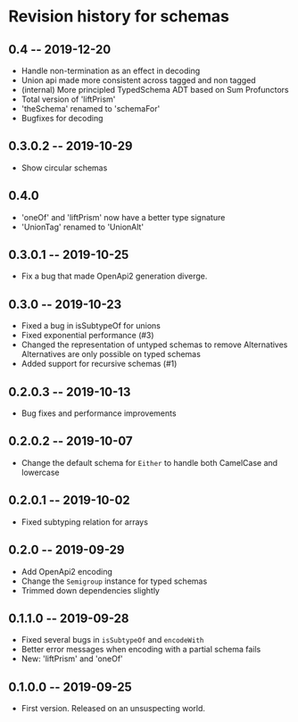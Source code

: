 # Revision history for schemas
## 0.4 -- 2019-12-20
* Handle non-termination as an effect in decoding
* Union api made more consistent across tagged and non tagged
* (internal) More principled TypedSchema ADT based on Sum Profunctors
* Total version of 'liftPrism'
* 'theSchema' renamed to 'schemaFor'
* Bugfixes for decoding

## 0.3.0.2 --  2019-10-29
* Show circular schemas

## 0.4.0
* 'oneOf' and 'liftPrism' now have a better type signature
* 'UnionTag' renamed to 'UnionAlt'

## 0.3.0.1 --  2019-10-25
* Fix a bug that made OpenApi2 generation diverge.

## 0.3.0 --  2019-10-23
* Fixed a bug in isSubtypeOf for unions
* Fixed exponential performance (#3)
* Changed the representation of untyped schemas to remove Alternatives
  Alternatives are only possible on typed schemas
* Added support for recursive schemas (#1)

## 0.2.0.3 --  2019-10-13
* Bug fixes and performance improvements

## 0.2.0.2 --  2019-10-07
* Change the default schema for `Either` to handle both CamelCase and lowercase

## 0.2.0.1 --  2019-10-02
* Fixed subtyping relation for arrays

## 0.2.0 --  2019-09-29
* Add OpenApi2 encoding
* Change the `Semigroup` instance for typed schemas
* Trimmed down dependencies slightly

## 0.1.1.0 --  2019-09-28
* Fixed several bugs in `isSubtypeOf` and `encodeWith`
* Better error messages when encoding with a partial schema fails
* New: 'liftPrism' and 'oneOf'

## 0.1.0.0 -- 2019-09-25

* First version. Released on an unsuspecting world.
